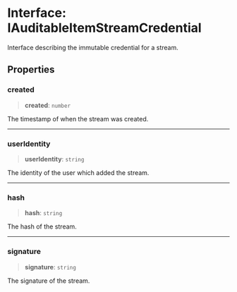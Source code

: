 # Interface: IAuditableItemStreamCredential

Interface describing the immutable credential for a stream.

## Properties

### created

> **created**: `number`

The timestamp of when the stream was created.

***

### userIdentity

> **userIdentity**: `string`

The identity of the user which added the stream.

***

### hash

> **hash**: `string`

The hash of the stream.

***

### signature

> **signature**: `string`

The signature of the stream.
